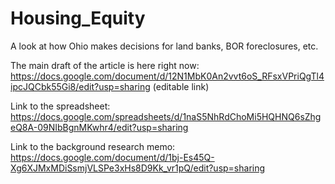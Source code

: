 # Housing_Equity
A look at how Ohio makes decisions for land banks, BOR foreclosures, etc. 


The main draft of the article is here right now: https://docs.google.com/document/d/12N1MbK0An2vvt6oS_RFsxVPriQgTl4ipcJQCbk55Gi8/edit?usp=sharing (editable link)


Link to the spreadsheet: https://docs.google.com/spreadsheets/d/1naS5NhRdChoMi5HQHNQ6sZhgeQ8A-09NIbBgnMKwhr4/edit?usp=sharing

Link to the background research memo: https://docs.google.com/document/d/1bj-Es45Q-Xg6XJMxMDiSsmjVLSPe3xHs8D9Kk_vr1pQ/edit?usp=sharing
